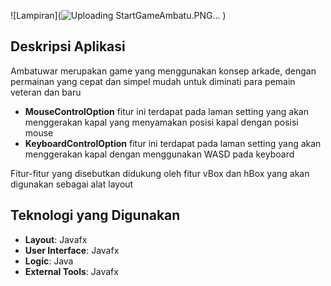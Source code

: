 ![Lampiran](![Uploading StartGameAmbatu.PNG…]()
)
## Deskripsi Aplikasi
Ambatuwar merupakan game yang menggunakan konsep arkade, dengan permainan yang cepat dan simpel mudah untuk diminati para pemain veteran dan baru
- **MouseControlOption** fitur ini terdapat pada laman setting yang akan menggerakan kapal yang menyamakan posisi kapal dengan posisi mouse
- **KeyboardControlOption** fitur ini terdapat pada laman setting yang akan menggerakan kapal dengan menggunakan WASD pada keyboard


Fitur-fitur yang disebutkan didukung oleh fitur vBox dan hBox yang akan digunakan sebagai alat layout

##  Teknologi yang Digunakan
- **Layout**: Javafx
- **User Interface**: Javafx
- **Logic**: Java
- **External Tools**: Javafx
